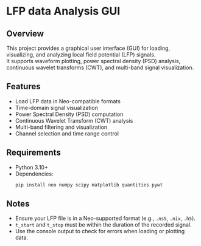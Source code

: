 # LFP data Analysis GUI

## Overview
This project provides a graphical user interface (GUI) for loading, visualizing, and analyzing local field potential (LFP) signals.  
It supports waveform plotting, power spectral density (PSD) analysis, continuous wavelet transforms (CWT), and multi-band signal visualization.

## Features
- Load LFP data in Neo-compatible formats  
- Time-domain signal visualization  
- Power Spectral Density (PSD) computation  
- Continuous Wavelet Transform (CWT) analysis  
- Multi-band filtering and visualization  
- Channel selection and time range control  

## Requirements
- Python 3.10+  
- Dependencies:
  ```bash
  pip install neo numpy scipy matplotlib quantities pywt
  ```


## Notes
- Ensure your LFP file is in a Neo-supported format (e.g., `.ns5`, `.nix`, `.h5`).  
- `t_start` and `t_stop` must be within the duration of the recorded signal.  
- Use the console output to check for errors when loading or plotting data.  
